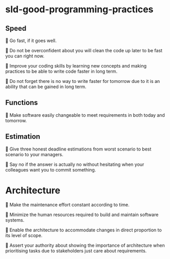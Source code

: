 # sld-good-programming-practices

## Speed
🔴 Go fast, if it goes well.

🔴 Do not be overconfident about you will clean the code up later to be fast you can right now.

🔴 Improve your coding skills by learning new concepts and making practices to be able to write code faster in long term.

🔴 Do not forget there is no way to write faster for tomorrow due to it is an ability that can be gained in long term.

## Functions
🔴 Make software easily changeable to meet requirements in both today and tomorrow.

## Estimation
🔴 Give three honest deadline estimations from worst scenario to best scenario to your managers.

🔴 Say no if the answer is actually no without hesitating when your colleagues want you to commit something.

# Architecture
🔴 Make the maintenance effort constant according to time.

🔴 Minimize the human resources required to build and maintain software systems.

🔴 Enable the architecture to accommodate changes in direct proportion to its level of scope.

🔴 Assert your authority about showing the importance of architecture when prioritising tasks due to stakeholders just care about requirements.
